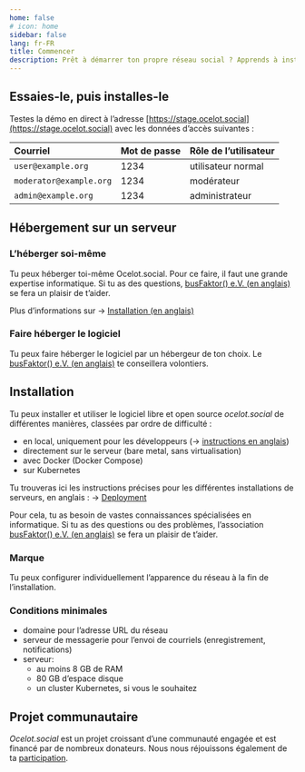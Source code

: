 ```yaml
---
home: false
# icon: home
sidebar: false
lang: fr-FR
title: Commencer
description: Prêt à démarrer ton propre réseau social ? Apprends à installer le logiciel ocelot.social pour un auto-hébergement ou chez un fournisseur de ton choix.
---
```


## Essaies-le, puis installes-le

Testes la démo en direct à l’adresse
[https://stage.ocelot.social](https://stage.ocelot.social)
avec les données d’accès suivantes :

| Courriel                | Mot de passe | Rôle de l’utilisateur |
| :---                    | :---         | :---                  |
| `user@example.org`      | 1234         | utilisateur normal    |
| `moderator@example.org` | 1234         | modérateur            |
| `admin@example.org`     | 1234         | administrateur        |

## Hébergement sur un serveur

### L’héberger soi-même

Tu peux héberger toi-même Ocelot.social.
Pour ce faire, il faut une grande expertise informatique.
Si tu as des questions, [busFaktor() e.V. (en anglais)](https://busfaktor.org/en/) se fera un plaisir de t’aider.

Plus d’informations sur → [Installation (en anglais)](#installation)

### Faire héberger le logiciel

Tu peux faire héberger le logiciel par un hébergeur de ton choix.
Le [busFaktor() e.V. (en anglais)](https://busfaktor.org/en/) te conseillera volontiers.

## Installation

Tu peux installer et utiliser le logiciel libre et open source *ocelot.social* de différentes manières, classées par ordre de difficulté :

- en local, uniquement pour les développeurs (→ [instructions en anglais](https://docs.ocelot.social/))
- directement sur le serveur (bare metal, sans virtualisation)
- avec Docker (Docker Compose)
- sur Kubernetes

Tu trouveras ici les instructions précises pour les différentes installations de serveurs, en anglais :
→ [Deployment](https://docs.ocelot.social/deployment/)

Pour cela, tu as besoin de vastes connaissances spécialisées en informatique. Si tu as des questions ou des problèmes, l’association [busFaktor() e.V. (en anglais)](https://busfaktor.org/en/) se fera un plaisir de t’aider.

### Marque

Tu peux configurer individuellement l’apparence du réseau à la fin de l’installation.

### Conditions minimales

- domaine pour l’adresse URL du réseau
- serveur de messagerie pour l’envoi de courriels (enregistrement, notifications)
- serveur:
  - au moins 8 GB de RAM
  - 80 GB d’espace disque
  - un cluster Kubernetes, si vous le souhaitez

## Projet communautaire

*Ocelot.social* est un projet croissant d’une communauté engagée et est financé par de nombreux donateurs.
Nous nous réjouissons également de ta [participation](/fr/contribute/).
